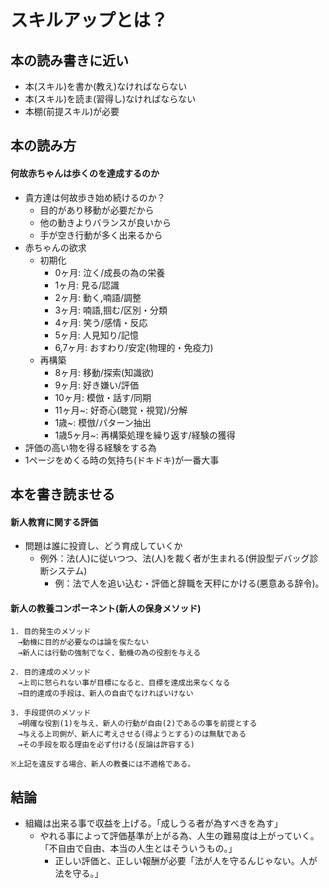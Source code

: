 # スキルアップとは？
## 本の読み書きに近い
- 本(スキル)を書か(教え)なければならない
- 本(スキル)を読ま(習得し)なければならない
- 本棚(前提スキル)が必要

## 本の読み方
#### 何故赤ちゃんは歩くのを達成するのか
- 貴方達は何故歩き始め続けるのか？
  - 目的があり移動が必要だから
  - 他の動きよりバランスが良いから
  - 手が空き行動が多く出来るから
- 赤ちゃんの欲求
  - 初期化
    - 0ヶ月: 泣く/成長の為の栄養
    - 1ヶ月: 見る/認識
    - 2ヶ月: 動く,喃語/調整
    - 3ヶ月: 喃語,掴む/区別・分類
    - 4ヶ月: 笑う/感情・反応
    - 5ヶ月: 人見知り/記憶
    - 6,7ヶ月: おすわり/安定(物理的・免疫力)
  - 再構築
    - 8ヶ月: 移動/探索(知識欲)
    - 9ヶ月: 好き嫌い/評価
    - 10ヶ月: 模倣・話す/同期
    - 11ヶ月~: 好奇心(聴覚・視覚)/分解
    - 1歳~: 模倣/パターン抽出
    - 1歳5ヶ月~: 再構築処理を繰り返す/経験の獲得
- 評価の高い物を得る経験をする為
- 1ページをめくる時の気持ち(ドキドキ)が一番大事


## 本を書き読ませる
#### 新人教育に関する評価
- 問題は誰に投資し、どう育成していくか
  - 例外：法(人)に従いつつ、法(人)を裁く者が生まれる(併設型デバッグ診断システム)
    - 例：法で人を追い込む・評価と辞職を天秤にかける(悪意ある辞令)。

#### 新人の教養コンポーネント(新人の保身メソッド)
```
1. 目的発生のメソッド
　→動機に目的が必要なのは論を俟たない
　→新人には行動の強制でなく、動機の為の役割を与える

2. 目的達成のメソッド
　→上司に怒られない事が目標になると、目標を達成出来なくなる
　→目的達成の手段は、新人の自由でなければいけない

3. 手段提供のメソッド
　→明確な役割(1)を与え、新人の行動が自由(2)であるの事を前提とする
　→与える上司側が、新人に考えさせる(得ようとする)のは無駄である
　→その手段を取る理由を必ず付ける(反論は許容する)

※上記を違反する場合、新人の教養には不適格である。
```


## 結論
- 組織は出来る事で収益を上げる。「成しうる者が為すべきを為す」
  - やれる事によって評価基準が上がる為、人生の難易度は上がっていく。「不自由で自由、本当の人生とはそういうもの。」
    - 正しい評価と、正しい報酬が必要「法が人を守るんじゃない。人が法を守る。」
